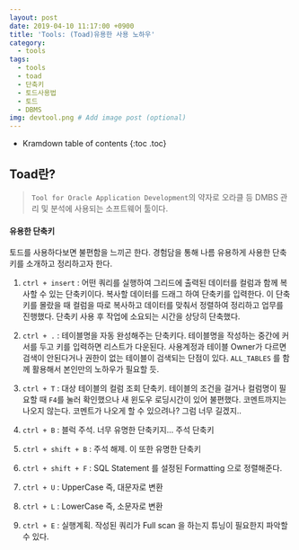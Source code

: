 ```yaml
---
layout: post
date: 2019-04-10 11:17:00 +0900
title: 'Tools: (Toad)유용한 사용 노하우'
category:
  - tools
tags:
  - tools
  - toad
  - 단축키
  - 토드사용법
  - 토드
  - DBMS
img: devtool.png # Add image post (optional)
---
```


* Kramdown table of contents
{:toc .toc}

## Toad란?

>`Tool for Oracle Application Development`의 약자로 오라클 등 DMBS 관리 및 분석에 사용되는 소프트웨어 툴이다.

#### 유용한 단축키
토드를 사용하다보면 불편함을 느끼곤 한다.
경험담을 통해 나름 유용하게 사용한 단축키를 소개하고 정리하고자 한다.

1. `ctrl + insert` : 어떤 쿼리를 실행하여 그리드에 출력된 데이터를 컬럼과 함께 복사할 수 있는 단축키이다. 복사할 데이터를 드래그 하여 단축키를 입력한다. 이 단축키를 몰랐을 때 컬럼을 따로 복사하고 데이터를 맞춰서 정렬하여 정리하고 업무를 진행했다. 단축키 사용 후 작업에 소요되는 시간을 상당히 단축했다.

2. `ctrl + .` : 테이블명을 자동 완성해주는 단축키다. 테이블명을 작성하는 중간에 커서를 두고 키를 입력하면 리스트가 다운된다. 사용계정과 테이블 Owner가 다르면 검색이 안된다거나 권한이 없는 테이블이 검색되는 단점이 있다. `ALL_TABLES` 를 함께 활용해서 본인만의 노하우가 필요할 듯.

3. `ctrl + T` : 대상 테이블의 컬럼 조회 단축키. 테이블의 조건을 걸거나 컬럼명이 필요할 때 `F4`를 눌러 확인했으나 새 윈도우 로딩시간이 있어 불편했다. 코멘트까지는 나오지 않는다. 코멘트가 나오게 할 수 있으려나? 그럼 너무 길겠지..

4. `ctrl + B` : 블럭 주석. 너무 유명한 단축키지... 주석 단축키

5. `ctrl + shift + B` : 주석 해제. 이 또한 유명한 단축키

6. `ctrl + shift + F` : SQL Statement 를 설정된 Formatting 으로 정렬해준다.

7. `ctrl + U` : UpperCase 즉, 대문자로 변환

8. `ctrl + L` : LowerCase 즉, 소문자로 변환

9. `ctrl + E` : 실행계획. 작성된 쿼리가 Full scan 을 하는지 튜닝이 필요한지 파악할 수 있다.
